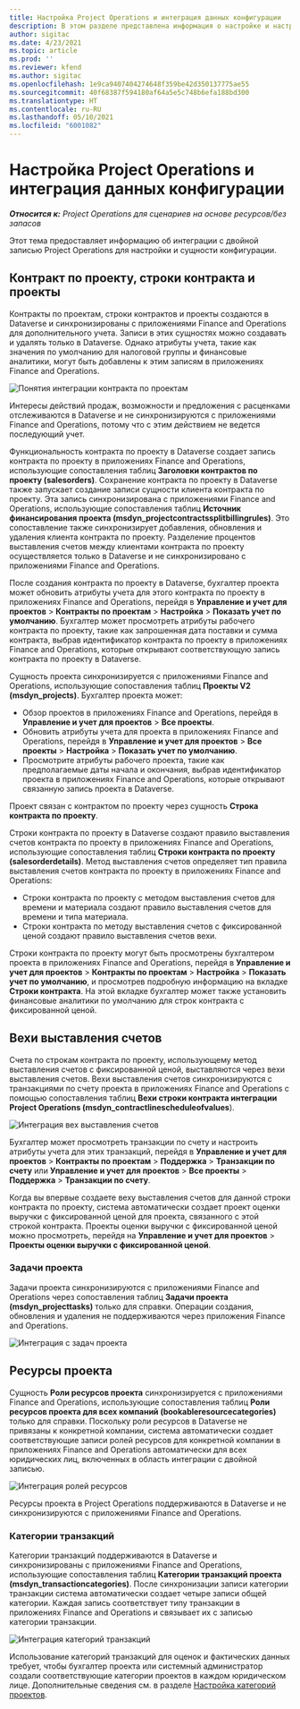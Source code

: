 ```yaml
---
title: Настройка Project Operations и интеграция данных конфигурации
description: В этом разделе представлена информация о настройке и настройке сопоставлений двойной записи Project Operations.
author: sigitac
ms.date: 4/23/2021
ms.topic: article
ms.prod: ''
ms.reviewer: kfend
ms.author: sigitac
ms.openlocfilehash: 1e9ca9407404274648f359be42d350137775ae55
ms.sourcegitcommit: 40f68387f594180af64a5e5c748b6efa188bd300
ms.translationtype: HT
ms.contentlocale: ru-RU
ms.lasthandoff: 05/10/2021
ms.locfileid: "6001082"
---
```

# <a name="project-operations-setup-and-configuration-data-integration"></a>Настройка Project Operations и интеграция данных конфигурации

_**Относится к:** Project Operations для сценариев на основе ресурсов/без запасов_

Этот тема предоставляет информацию об интеграции с двойной записью Project Operations для настройки и сущности конфигурации.

## <a name="project-contracts-contract-lines-and-projects"></a>Контракт по проекту, строки контракта и проекты

Контракты по проектам, строки контрактов и проекты создаются в Dataverse и синхронизированы с приложениями Finance and Operations для дополнительного учета. Записи в этих сущностях можно создавать и удалять только в Dataverse. Однако атрибуты учета, такие как значения по умолчанию для налоговой группы и финансовые аналитики, могут быть добавлены к этим записям в приложениях Finance and Operations.

  ![Понятия интеграции контракта по проектам](./media/1ProjectContract.jpg)

Интересы действий продаж, возможности и предложения с расценками отслеживаются в Dataverse и не синхронизируются с приложениями Finance and Operations, потому что с этим действием не ведется последующий учет.

Функциональность контракта по проекту в Dataverse создает запись контракта по проекту в приложениях Finance and Operations, использующие сопоставления таблиц **Заголовки контрактов по проекту (salesorders)**. Сохранение контракта по проекту в Dataverse также запускает создание записи сущности клиента контракта по проекту. Эта запись синхронизирована с приложениями Finance and Operations, использующие сопоставления таблиц **Источник финансирования проекта (msdyn\_projectcontractssplitbillingrules)**. Это сопоставление также синхронизирует добавления, обновления и удаления клиента контракта по проекту. Разделение процентов выставления счетов между клиентами контракта по проекту осуществляется только в Dataverse и не синхронизировано с приложениями Finance and Operations.

После создания контракта по проекту в Dataverse, бухгалтер проекта может обновить атрибуты учета для этого контракта по проекту в приложениях Finance and Operations, перейдя в **Управление и учет для проектов** > **Контракты по проектам** > **Настройка** > **Показать учет по умолчанию**. Бухгалтер может просмотреть атрибуты рабочего контракта по проекту, такие как запрошенная дата поставки и сумма контракта, выбрав идентификатор контракта по проекту в приложениях Finance and Operations, которые открывают соответствующую запись контракта по проекту в Dataverse.

Сущность проекта синхронизируется с приложениями Finance and Operations, использующие сопоставления таблиц **Проекты V2 (msdyn\_projects)**. Бухгалтер проекта может:

  - Обзор проектов в приложениях Finance and Operations, перейдя в **Управление и учет для проектов** > **Все проекты**. 
  - Обновить атрибуты учета для проекта в приложениях Finance and Operations, перейдя в **Управление и учет для проектов** > **Все проекты** > **Настройка** > **Показать учет по умолчанию**.  
  - Просмотрите атрибуты рабочего проекта, такие как предполагаемые даты начала и окончания, выбрав идентификатор проекта в приложениях Finance and Operations, которые открывают связанную запись проекта в Dataverse.

Проект связан с контрактом по проекту через сущность **Строка контракта по проекту**.

Строки контракта по проекту в Dataverse создают правило выставления счетов контракта по проекту в приложениях Finance and Operations, использующие сопоставления таблиц **Строки контракта по проекту (salesorderdetails)**. Метод выставления счетов определяет тип правила выставления счетов контракта по проекту в приложениях Finance and Operations:

  - Строки контракта по проекту с методом выставления счетов для времени и материала создают правило выставления счетов для времени и типа материала.
  - Строки контракта по методу выставления счетов с фиксированной ценой создают правило выставления счетов вехи.

Строки контракта по проекту могут быть просмотрены бухгалтером проекта в приложениях Finance and Operations, перейдя в **Управление и учет для проектов** > **Контракты по проектам** > **Настройка** > **Показать учет по умолчанию**, и просмотрев подробную информацию на вкладке **Строки контракта**. На этой вкладке бухгалтер может также установить финансовые аналитики по умолчанию для строк контракта с фиксированной ценой.

## <a name="billing-milestones"></a>Вехи выставления счетов

Счета по строкам контракта по проекту, использующему метод выставления счетов с фиксированной ценой, выставляются через вехи выставления счетов. Вехи выставления счетов синхронизируются с транзакциями по счету проекта в приложениях Finance and Operations с помощью сопоставления таблиц **Вехи строки контракта интеграции Project Operations (msdyn\_contractlinescheduleofvalues**).

  ![Интеграция вех выставления счетов](./media/2Milestones.jpg)

Бухгалтер может просмотреть транзакции по счету и настроить атрибуты учета для этих транзакций, перейдя в **Управление и учет для проектов** > **Контракты по проектам** > **Поддержка** > **Транзакции по счету** или **Управление и учет для проектов** > **Все проекты** > **Поддержка** > **Транзакции по счету**.

Когда вы впервые создаете веху выставления счетов для данной строки контракта по проекту, система автоматически создает проект оценки выручки с фиксированной ценой для проекта, связанного с этой строкой контракта. Проекты оценки выручки с фиксированной ценой можно просмотреть, перейдя на **Управление и учет для проектов** > **Проекты оценки выручки с фиксированной ценой**.

### <a name="project-tasks"></a>Задачи проекта

Задачи проекта синхронизируются с приложениями Finance and Operations через сопоставления таблиц **Задачи проекта (msdyn\_projecttasks)** только для справки. Операции создания, обновления и удаления не поддерживаются через приложения Finance and Operations.

  ![Интеграция с задач проекта](./media/3Tasks.jpg)

## <a name="project-resources"></a>Ресурсы проекта

Сущность **Роли ресурсов проекта** синхронизируется с приложениями Finance and Operations, использующие сопоставления таблиц **Роли ресурсов проекта для всех компаний (bookableresourcecategories)** только для справки. Поскольку роли ресурсов в Dataverse не привязаны к конкретной компании, система автоматически создает соответствующие записи ролей ресурсов для конкретной компании в приложениях Finance and Operations автоматически для всех юридических лиц, включенных в область интеграции с двойной записью.

![Интеграция ролей ресурсов](./media/5Resources.jpg)

Ресурсы проекта в Project Operations поддерживаются в Dataverse и не синхронизируются с приложениями Finance and Operations.

### <a name="transaction-categories"></a>Категории транзакций

Категории транзакций поддерживаются в Dataverse и синхронизированы с приложениями Finance and Operations, использующие сопоставления таблиц **Категории транзакций проекта (msdyn\_transactioncategories)**. После синхронизации записи категории транзакции система автоматически создает четыре записи общей категории. Каждая запись соответствует типу транзакции в приложениях Finance and Operations и связывает их с записью категории транзакции.

![Интеграция категорий транзакций](./media/4TransactionCategories.jpg)

Использование категорий транзакций для оценок и фактических данных требует, чтобы бухгалтер проекта или системный администратор создали соответствующие категории проектов в каждом юридическом лице. Дополнительные сведения см. в разделе [Настройка категорий проектов](../project-accounting/configure-project-categories.md).
